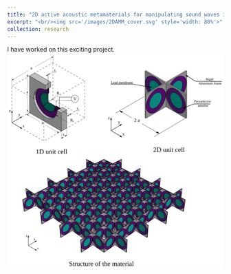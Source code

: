 ```yaml
---
title: "2D active acoustic metamaterials for manipulating sound waves in ducts"
excerpt: "<br/><img src='/images/2DAMM_cover.svg' style='width: 80%'>"
collection: research
---
```


I have worked on this exciting project.
<br/><img src='/images/2DAMMCells.svg'>
